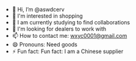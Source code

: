 - 👋 Hi, I’m @aswdcerv
- 👀 I'm interested in shopping
- 🌱 I am currently studying to find collaborations
- 💞️ I'm looking for dealers to work with
- 📫 How to contact me: wxyc0001@gmail.com 
- 😄 Pronouns: Need goods
- ⚡ Fun fact: Fun fact: I am a Chinese supplier

<!---
aswdcerv/aswdcerv is a ✨ special ✨ repository because its `README.md` (this file) appears on your GitHub profile.
You can click the Preview link to take a look at your changes.
--->
